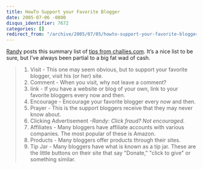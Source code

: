 ```yaml
---
title: HowTo Support your Favorite Blogger
date: 2005-07-06 -0800
disqus_identifier: 7672
categories: []
redirect_from: "/archive/2005/07/05/howto-support-your-favorite-blogger.aspx/"
---
```


[Randy](http://www.kbcafe.com/iBLOGthere4iM/) posts this summary list of
[tips from challies.com](http://www.challies.com/archives/001128.php).
It’s a nice list to be sure, but I’ve always been partial to a big fat
wad of cash.

> 1.  Visit - This one may seem obvious, but to support your favorite
>     blogger, visit his (or her) site.
> 2.  Comment - When you visit, why not leave a comment?
> 3.  link - If you have a website or blog of your own, link to your
>     favorite bloggers every now and then.
> 4.  Encourage - Encourage your favorite blogger every now and then.
> 5.  Prayer - This is the support bloggers receive that they may never
>     know about.
> 6.  Clicking Advertisement *-Randy: Click fraud? Not encouraged.*
> 7.  Affiliates - Many bloggers have affiliate accounts with various
>     companies. The most popular of these is Amazon.
> 8.  Products - Many bloggers offer products through their sites.
> 9.  Tip Jar - Many bloggers have what is known as a tip jar. These are
>     the little buttons on their site that say "Donate," "click to
>     give" or something similar.


